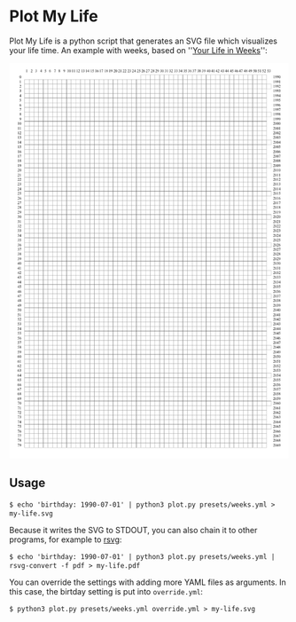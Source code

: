 # Plot My Life

Plot My Life is a python script that generates an SVG file which visualizes your life time. An example with weeks, based on ''[Your Life in Weeks](http://waitbutwhy.com/2014/05/life-weeks.html)'':

![Weeks](examples/weeks.png)

## Usage

    $ echo 'birthday: 1990-07-01' | python3 plot.py presets/weeks.yml > my-life.svg

Because it writes the SVG to STDOUT, you can also chain it to other programs, for example to [rsvg](http://librsvg.sourceforge.net/docs/man-rsvg.php):

    $ echo 'birthday: 1990-07-01' | python3 plot.py presets/weeks.yml | rsvg-convert -f pdf > my-life.pdf

You can override the settings with adding more YAML files as arguments. In this case, the birtday setting is put into `override.yml`:

    $ python3 plot.py presets/weeks.yml override.yml > my-life.svg

